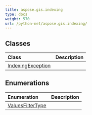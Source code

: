 ```yaml
---
title: aspose.gis.indexing
type: docs
weight: 570
url: /python-net/aspose.gis.indexing/
---
```





## **Classes**
| **Class** | **Description** |
| :- | :- |
| [IndexingException](/psd/python-net/aspose.gis.indexing/indexingexception/) |  |
## **Enumerations**
| **Enumeration** | **Description** |
| :- | :- |
| [ValuesFilterType](/psd/python-net/aspose.gis.indexing/valuesfiltertype/) |  |
